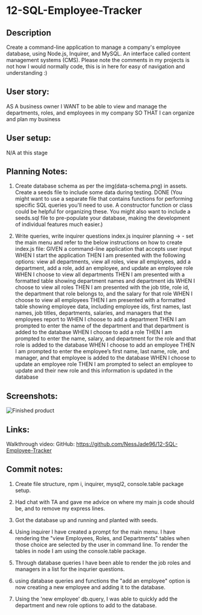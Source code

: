 # 12-SQL-Employee-Tracker

## Description

Create a command-line application to manage a company's employee database, using Node.js, Inquirer, and MySQL. An interface called content management systems (CMS).
Please note the comments in my projects is not how I would normally code, this is in here for easy of navigation and understanding :)

## User story:

AS A business owner
I WANT to be able to view and manage the departments, roles, and employees in my company
SO THAT I can organize and plan my business

## User setup:

N/A at this stage

## Planning Notes:

1. Create database schema as per the img(data-schema.png) in assets. Create a seeds file to include some data during testing. DONE
   (You might want to use a separate file that contains functions for performing specific SQL queries you'll need to use. A constructor function or class could be helpful for organizing these. You might also want to include a seeds.sql file to pre-populate your database, making the development of individual features much easier.)

2. Write queries, write inquirer questions
   index.js inquirer planning -> - set the main menu and refer to the below instructions on how to create index.js file:
   GIVEN a command-line application that accepts user input
   WHEN I start the application
   THEN I am presented with the following options: view all departments, view all roles, view all employees, add a department, add a role, add an employee, and update an employee role
   WHEN I choose to view all departments
   THEN I am presented with a formatted table showing department names and department ids
   WHEN I choose to view all roles
   THEN I am presented with the job title, role id, the department that role belongs to, and the salary for that role
   WHEN I choose to view all employees
   THEN I am presented with a formatted table showing employee data, including employee ids, first names, last names, job titles, departments, salaries, and managers that the employees report to
   WHEN I choose to add a department
   THEN I am prompted to enter the name of the department and that department is added to the database
   WHEN I choose to add a role
   THEN I am prompted to enter the name, salary, and department for the role and that role is added to the database
   WHEN I choose to add an employee
   THEN I am prompted to enter the employee’s first name, last name, role, and manager, and that employee is added to the database
   WHEN I choose to update an employee role
   THEN I am prompted to select an employee to update and their new role and this information is updated in the database

## Screenshots:

![Finished product](./develop/public/assets/images/)

## Links:

Walkthrough video:
GitHub: https://github.com/NessJade96/12-SQL-Employee-Tracker

## Commit notes:

1. Create file structure, npm i, inquirer, mysql2, console.table package setup.

2. Had chat with TA and gave me advice on where my main js code should be, and to remove my express lines.

3. Got the database up and running and planted with seeds.

4. Using inquirer I have created a prompt for the main menu. I have rendering the "view Employees, Roles, and Departments" tables when those choice are selected by the user in command line. To render the tables in node I am using the console.table package.

5. Through database queries I have been able to render the job roles and managers in a list for the inqurier questions.

6. using database queries and functions the "add an employee" option is now creating a new employee and adding it to the database.

7. Using the 'new employee' db.query, I was able to quickly add the department and new role options to add to the database.
